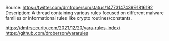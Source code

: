 Source: https://twitter.com/dmfroberson/status/1477314743991816192
Description: A thread containing various rules focused on different malware
families or informational rules like crypto routines/constants.

https://dmfrsecurity.com/2021/12/20/yara-rules-index/
https://github.com/droberson/yararules
